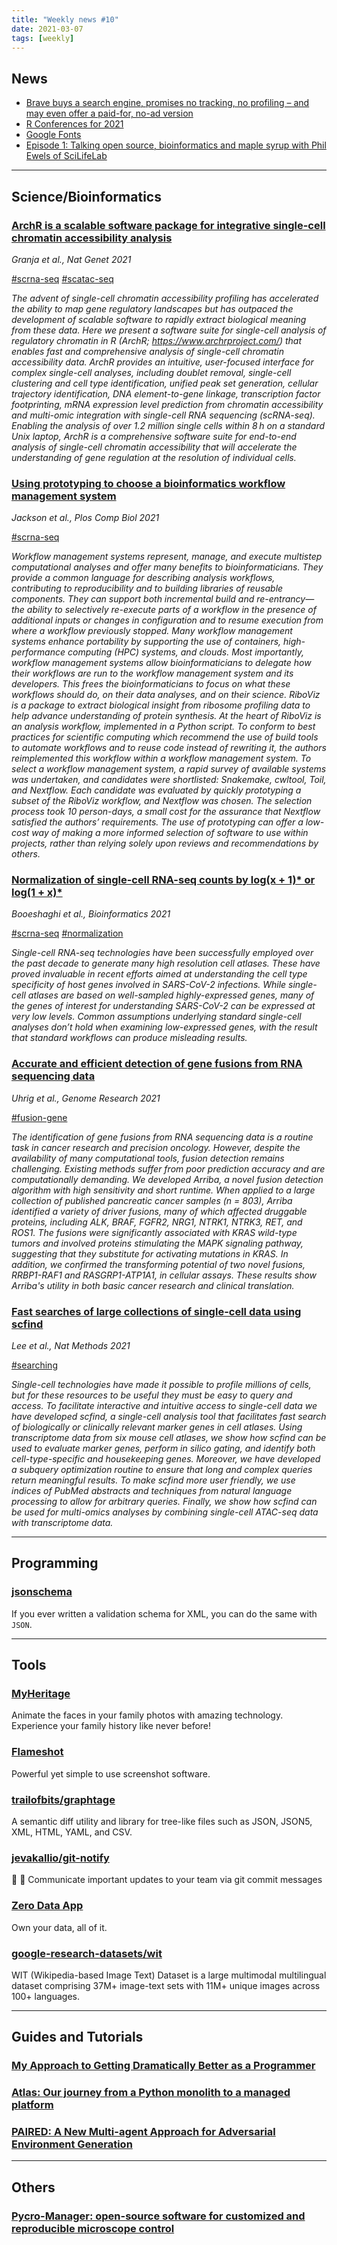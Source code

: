 ```yaml
---
title: "Weekly news #10"
date: 2021-03-07
tags: [weekly]
---
```


## <i class="fas fa-bullhorn"></i> News

* [Brave buys a search engine, promises no tracking, no profiling – and may even offer a paid-for, no-ad version](https://www.theregister.com/2021/03/03/brave_buys_a_search_engine)
* [R Conferences for 2021](https://rviews.rstudio.com/2021/03/03/2021-r-conferences/)
* [Google Fonts](https://fonts.google.com/icons)
* [Episode 1: Talking open source, bioinformatics and maple syrup with Phil Ewels of SciLifeLab](https://www.youtube.com/watch?v=Y619gTTSz3I)

---

## <i class="fas fa-dna"></i> Science/Bioinformatics

### [ArchR is a scalable software package for integrative single-cell chromatin accessibility analysis](https://www.nature.com/articles/s41588-021-00790-6)

_Granja et al., Nat Genet 2021_

<a href="#" class="badge badge-primary">#scrna-seq</a>
<a href="#" class="badge badge-primary">#scatac-seq</a>

_The advent of single-cell chromatin accessibility profiling has accelerated the ability to map gene regulatory landscapes but has outpaced the development of scalable software to rapidly extract biological meaning from these data. Here we present a software suite for single-cell analysis of regulatory chromatin in R (ArchR; https://www.archrproject.com/) that enables fast and comprehensive analysis of single-cell chromatin accessibility data. ArchR provides an intuitive, user-focused interface for complex single-cell analyses, including doublet removal, single-cell clustering and cell type identification, unified peak set generation, cellular trajectory identification, DNA element-to-gene linkage, transcription factor footprinting, mRNA expression level prediction from chromatin accessibility and multi-omic integration with single-cell RNA sequencing (scRNA-seq). Enabling the analysis of over 1.2 million single cells within 8 h on a standard Unix laptop, ArchR is a comprehensive software suite for end-to-end analysis of single-cell chromatin accessibility that will accelerate the understanding of gene regulation at the resolution of individual cells._

### [Using prototyping to choose a bioinformatics workflow management system](https://journals.plos.org/ploscompbiol/article?id=10.1371%2Fjournal.pcbi.1008622)

_Jackson et al., Plos Comp Biol 2021_

<a href="#" class="badge badge-primary">#scrna-seq</a>

_Workflow management systems represent, manage, and execute multistep computational analyses and offer many benefits to bioinformaticians. They provide a common language for describing analysis workflows, contributing to reproducibility and to building libraries of reusable components. They can support both incremental build and re-entrancy—the ability to selectively re-execute parts of a workflow in the presence of additional inputs or changes in configuration and to resume execution from where a workflow previously stopped. Many workflow management systems enhance portability by supporting the use of containers, high-performance computing (HPC) systems, and clouds. Most importantly, workflow management systems allow bioinformaticians to delegate how their workflows are run to the workflow management system and its developers. This frees the bioinformaticians to focus on what these workflows should do, on their data analyses, and on their science. RiboViz is a package to extract biological insight from ribosome profiling data to help advance understanding of protein synthesis. At the heart of RiboViz is an analysis workflow, implemented in a Python script. To conform to best practices for scientific computing which recommend the use of build tools to automate workflows and to reuse code instead of rewriting it, the authors reimplemented this workflow within a workflow management system. To select a workflow management system, a rapid survey of available systems was undertaken, and candidates were shortlisted: Snakemake, cwltool, Toil, and Nextflow. Each candidate was evaluated by quickly prototyping a subset of the RiboViz workflow, and Nextflow was chosen. The selection process took 10 person-days, a small cost for the assurance that Nextflow satisfied the authors’ requirements. The use of prototyping can offer a low-cost way of making a more informed selection of software to use within projects, rather than relying solely upon reviews and recommendations by others._

### [Normalization of single-cell RNA-seq counts by log(x + 1)* or log(1 + x)*](https://academic.oup.com/bioinformatics/advance-article/doi/10.1093/bioinformatics/btab085/6155989)

_Booeshaghi et al., Bioinformatics 2021_

<a href="#" class="badge badge-primary">#scrna-seq</a>
<a href="#" class="badge badge-primary">#normalization</a>

_Single-cell RNA-seq technologies have been successfully employed over the past decade to generate many high resolution cell atlases. These have proved invaluable in recent efforts aimed at understanding the cell type specificity of host genes involved in SARS-CoV-2 infections. While single-cell atlases are based on well-sampled highly-expressed genes, many of the genes of interest for understanding SARS-CoV-2 can be expressed at very low levels. Common assumptions underlying standard single-cell analyses don’t hold when examining low-expressed genes, with the result that standard workflows can produce misleading results._

### [Accurate and efficient detection of gene fusions from RNA sequencing data](https://genome.cshlp.org/content/31/3/448.full)

_Uhrig et al., Genome Research 2021_

<a href="#" class="badge badge-primary">#fusion-gene</a>

_The identification of gene fusions from RNA sequencing data is a routine task in cancer research and precision oncology. However, despite the availability of many computational tools, fusion detection remains challenging. Existing methods suffer from poor prediction accuracy and are computationally demanding. We developed Arriba, a novel fusion detection algorithm with high sensitivity and short runtime. When applied to a large collection of published pancreatic cancer samples (n = 803), Arriba identified a variety of driver fusions, many of which affected druggable proteins, including ALK, BRAF, FGFR2, NRG1, NTRK1, NTRK3, RET, and ROS1. The fusions were significantly associated with KRAS wild-type tumors and involved proteins stimulating the MAPK signaling pathway, suggesting that they substitute for activating mutations in KRAS. In addition, we confirmed the transforming potential of two novel fusions, RRBP1-RAF1 and RASGRP1-ATP1A1, in cellular assays. These results show Arriba's utility in both basic cancer research and clinical translation._

### [Fast searches of large collections of single-cell data using scfind](https://www.nature.com/articles/s41592-021-01076-9)

_Lee et al., Nat Methods 2021_

<a href="#" class="badge badge-primary">#searching</a>

_Single-cell technologies have made it possible to profile millions of cells, but for these resources to be useful they must be easy to query and access. To facilitate interactive and intuitive access to single-cell data we have developed scfind, a single-cell analysis tool that facilitates fast search of biologically or clinically relevant marker genes in cell atlases. Using transcriptome data from six mouse cell atlases, we show how scfind can be used to evaluate marker genes, perform in silico gating, and identify both cell-type-specific and housekeeping genes. Moreover, we have developed a subquery optimization routine to ensure that long and complex queries return meaningful results. To make scfind more user friendly, we use indices of PubMed abstracts and techniques from natural language processing to allow for arbitrary queries. Finally, we show how scfind can be used for multi-omics analyses by combining single-cell ATAC-seq data with transcriptome data._

---

## <i class="far fa-keyboard"></i> Programming

### [jsonschema](https://rseng.github.io/rseng/software/jsonschema)

If you ever written a validation schema for XML, you can do the same with `JSON`.

---

## <i class="fas fa-toolbox"></i> Tools

### [MyHeritage](https://www.myheritage.com/)

Animate the faces in your family photos with amazing technology. Experience your family history like never before!

### [Flameshot](https://flameshot.org/)

Powerful yet simple to use screenshot software.

### [trailofbits/graphtage](https://github.com/trailofbits/graphtage)

A semantic diff utility and library for tree-like files such as JSON, JSON5, XML, HTML, YAML, and CSV.

### [jevakallio/git-notify](https://github.com/jevakallio/git-notify)

🙉 📣 Communicate important updates to your team via git commit messages

### [Zero Data App](https://0data.app/)

Own your data, all of it.

### [google-research-datasets/wit](https://github.com/google-research-datasets/wit)

WIT (Wikipedia-based Image Text) Dataset is a large multimodal multilingual dataset comprising 37M+ image-text sets with 11M+ unique images across 100+ languages.

---

## <i class="fas fa-graduation-cap"></i> Guides and Tutorials

### [My Approach to Getting Dramatically Better as a Programmer](https://malisper.me/my-approach-to-getting-dramatically-better-as-a-programmer/)

### [Atlas: Our journey from a Python monolith to a managed platform](https://dropbox.tech/infrastructure/atlas--our-journey-from-a-python-monolith-to-a-managed-platform)

### [PAIRED: A New Multi-agent Approach for Adversarial Environment Generation](https://ai.googleblog.com/2021/03/paired-new-multi-agent-approach-for.html)

---

## <i class="fas fa-rss"></i> Others

### [Pycro-Manager: open-source software for customized and reproducible microscope control](https://www.nature.com/articles/s41592-021-01087-6)
